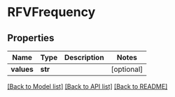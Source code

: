 # RFVFrequency

## Properties
Name | Type | Description | Notes
------------ | ------------- | ------------- | -------------
**values** | **str** |  | [optional] 

[[Back to Model list]](../README.md#documentation-for-models) [[Back to API list]](../README.md#documentation-for-api-endpoints) [[Back to README]](../README.md)


